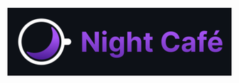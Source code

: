 ![Night Café Banner](https://raw.githubusercontent.com/nightcafegg/.github/main/profile/nightcafe_banner_white.png?raw=true)
